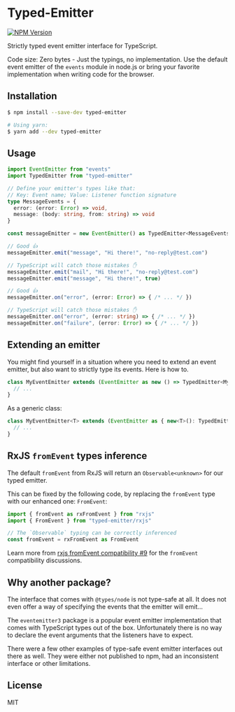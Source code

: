 # Typed-Emitter

[![NPM Version](https://img.shields.io/npm/v/typed-emitter.svg)](https://www.npmjs.com/package/typed-emitter)

Strictly typed event emitter interface for TypeScript.

Code size: Zero bytes - Just the typings, no implementation. Use the default event emitter of the `events` module in node.js or bring your favorite implementation when writing code for the browser.


## Installation

```sh
$ npm install --save-dev typed-emitter

# Using yarn:
$ yarn add --dev typed-emitter
```


## Usage

```ts
import EventEmitter from "events"
import TypedEmitter from "typed-emitter"

// Define your emitter's types like that:
// Key: Event name; Value: Listener function signature
type MessageEvents = {
  error: (error: Error) => void,
  message: (body: string, from: string) => void
}

const messageEmitter = new EventEmitter() as TypedEmitter<MessageEvents>

// Good 👍
messageEmitter.emit("message", "Hi there!", "no-reply@test.com")

// TypeScript will catch those mistakes ✋
messageEmitter.emit("mail", "Hi there!", "no-reply@test.com")
messageEmitter.emit("message", "Hi there!", true)

// Good 👍
messageEmitter.on("error", (error: Error) => { /* ... */ })

// TypeScript will catch those mistakes ✋
messageEmitter.on("error", (error: string) => { /* ... */ })
messageEmitter.on("failure", (error: Error) => { /* ... */ })
```

## Extending an emitter

You might find yourself in a situation where you need to extend an event emitter, but also want to strictly type its events. Here is how to.

```ts
class MyEventEmitter extends (EventEmitter as new () => TypedEmitter<MyEvents>) {
  // ...
}
```

As a generic class:

```ts
class MyEventEmitter<T> extends (EventEmitter as { new<T>(): TypedEmitter<T> })<T> {
  // ...
}
```

## RxJS `fromEvent` types inference

The default `fromEvent` from RxJS will return an `Observable<unknown>` for our typed emitter.

This can be fixed by the following code, by replacing the `fromEvent` type with our enhanced one: `FromEvent`:

```ts
import { fromEvent as rxFromEvent } from "rxjs"
import { FromEvent } from "typed-emitter/rxjs"

// The `Observable` typing can be correctly inferenced
const fromEvent = rxFromEvent as FromEvent
```

Learn more from [rxjs fromEvent compatibility #9](https://github.com/andywer/typed-emitter/issues/9)
for the `fromEvent` compatibility discussions.

## Why another package?

The interface that comes with `@types/node` is not type-safe at all. It does not even offer a way of specifying the events that the emitter will emit...

The `eventemitter3` package is a popular event emitter implementation that comes with TypeScript types out of the box. Unfortunately there is no way to declare the event arguments that the listeners have to expect.

There were a few other examples of type-safe event emitter interfaces out there as well. They were either not published to npm, had an inconsistent interface or other limitations.

## License

MIT
